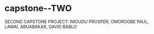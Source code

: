 # capstone--TWO
SECOND CAPSTONE PROJECT: IMOUDU PROSPER, OMOROGBE PAUL, LAWAL ABUABAKAR, DAVID BABLO
